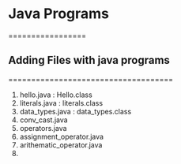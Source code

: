 # Java Programs
=================

## Adding Files with java programs
====================================

1. hello.java : Hello.class
2. literals.java : literals.class
3. data_types.java : data_types.class
4. conv_cast.java
5. operators.java
6. assignment_operator.java
7. arithematic_operator.java
8. 